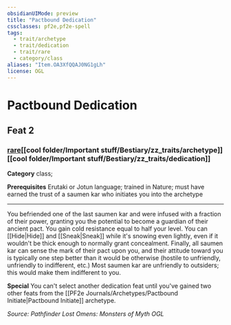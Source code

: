 ```yaml
---
obsidianUIMode: preview
title: "Pactbound Dedication"
cssclasses: pf2e,pf2e-spell
tags:
  - trait/archetype
  - trait/dedication
  - trait/rare
  - category/class
aliases: "Item.OA3XfQQAJ0NG1gLh"
license: OGL
---
```

# Pactbound Dedication
## Feat 2
### [rare](cool%20folder/Important%20stuff/Bestiary/zz_traits/rare.md "Rare Rarity Trait")[[cool folder/Important stuff/Bestiary/zz_traits/archetype]][[cool folder/Important stuff/Bestiary/zz_traits/dedication]]

**Category** class; 



**Prerequisites** Erutaki or Jotun language; trained in Nature; must have earned the trust of a saumen kar who initiates you into the archetype
* * *
You befriended one of the last saumen kar and were infused with a fraction of their power, granting you the potential to become a guardian of their ancient pact. You gain cold resistance equal to half your level. You can [[Hide|Hide]] and [[Sneak|Sneak]] while it's snowing even lightly, even if it wouldn't be thick enough to normally grant concealment. Finally, all saumen kar can sense the mark of their pact upon you, and their attitude toward you is typically one step better than it would be otherwise (hostile to unfriendly, unfriendly to indifferent, etc.) Most saumen kar are unfriendly to outsiders; this would make them indifferent to you.

**Special** You can't select another dedication feat until you've gained two other feats from the [[PF2e Journals/Archetypes/Pactbound Initiate|Pactbound Initiate]] archetype.

*Source: Pathfinder Lost Omens: Monsters of Myth*
*OGL*